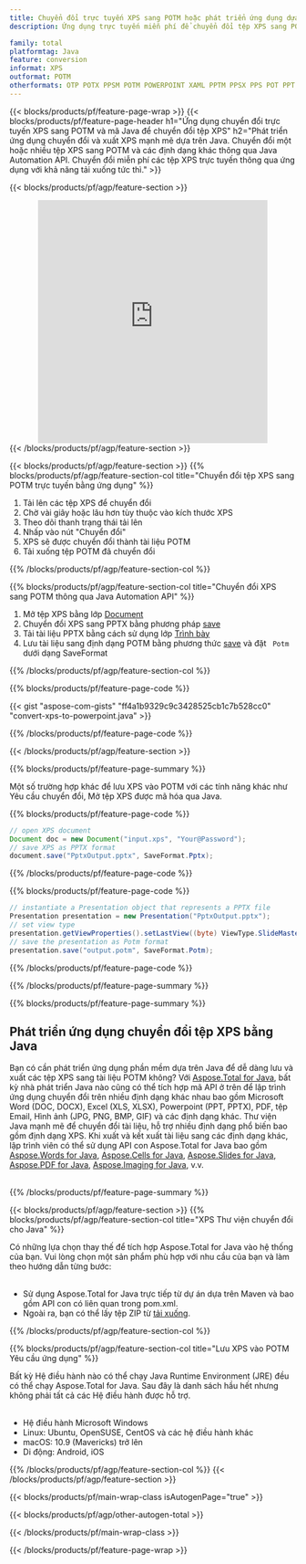 ```yaml
---
title: Chuyển đổi trực tuyến XPS sang POTM hoặc phát triển ứng dụng dựa trên Java để chuyển đổi tệp XPS
description: Ứng dụng trực tuyến miễn phí để chuyển đổi tệp XPS sang POTM. Mã thư viện chuyển đổi Java cho tài liệu XPS. 

family: total
platformtag: Java
feature: conversion
informat: XPS
outformat: POTM
otherformats: OTP POTX PPSM POTM POWERPOINT XAML PPTM PPSX PPS POT PPT SWF
---
```

{{< blocks/products/pf/feature-page-wrap >}}
{{< blocks/products/pf/feature-page-header h1="Ứng dụng chuyển đổi trực tuyến XPS sang POTM và mã Java để chuyển đổi tệp XPS" h2="Phát triển ứng dụng chuyển đổi và xuất XPS mạnh mẽ dựa trên Java. Chuyển đổi một hoặc nhiều tệp XPS sang POTM và các định dạng khác thông qua Java Automation API. Chuyển đổi miễn phí các tệp XPS trực tuyến thông qua ứng dụng với khả năng tải xuống tức thì." >}}


{{< blocks/products/pf/agp/feature-section >}}

<div class="container-fluid agp-content bg-white aboutfile box-1 vh100 section nopbtm">
<div class=container>
<div class=row>
<div class="demobox tc col-md-12 padding-0" align="center">

<iframe title="Ứng dụng chuyển đổi XPS sang POTM trực tuyến miễn phí" style="border: none; height: 426px;" scrolling="no" src="https://widgets.aspose.cloud/total-conversion/?to=potm&from=xps" id="child-iframe" width="80%"></iframe>

</div></div>
</div></div>
{{< /blocks/products/pf/agp/feature-section >}}


{{< blocks/products/pf/agp/feature-section >}}
{{% blocks/products/pf/agp/feature-section-col title="Chuyển đổi tệp XPS sang POTM trực tuyến bằng ứng dụng" %}}

1. Tải lên các tệp XPS để chuyển đổi
1. Chờ vài giây hoặc lâu hơn tùy thuộc vào kích thước XPS
1. Theo dõi thanh trạng thái tải lên
1. Nhấp vào nút "Chuyển đổi"
1. XPS sẽ được chuyển đổi thành tài liệu POTM
1. Tải xuống tệp POTM đã chuyển đổi

{{% /blocks/products/pf/agp/feature-section-col %}}

{{% blocks/products/pf/agp/feature-section-col title="Chuyển đổi XPS sang POTM thông qua Java Automation API" %}}


1. Mở tệp XPS bằng lớp [Document](https://reference.aspose.com/pdf/java/com.aspose.pdf/Document)
2. Chuyển đổi XPS sang PPTX bằng phương pháp [save](https://reference.aspose.com/pdf/java/com.aspose.pdf/Document#save-java.lang.String-int-)
3. Tải tài liệu PPTX bằng cách sử dụng lớp [Trình bày](https://reference.aspose.com/slides/java/com.aspose.slides/Presentation)
4. Lưu tài liệu sang định dạng POTM bằng phương thức [save](https://reference.aspose.com/slides/java/com.aspose.slides/Presentation#save-java.lang.String-int-) và đặt ` Potm` dưới dạng SaveFormat



{{% /blocks/products/pf/agp/feature-section-col %}}

{{% blocks/products/pf/feature-page-code %}}
{{< gist "aspose-com-gists" "ff4a1b9329c9c3428525cb1c7b528cc0" "convert-xps-to-powerpoint.java" >}}
{{% /blocks/products/pf/feature-page-code %}}

{{< /blocks/products/pf/agp/feature-section >}}

{{% blocks/products/pf/feature-page-summary %}}

Một số trường hợp khác để lưu XPS vào POTM với các tính năng khác như Yêu cầu chuyển đổi, Mở tệp XPS được mã hóa qua Java.

{{% blocks/products/pf/feature-page-code %}}


```java
// open XPS document
Document doc = new Document("input.xps", "Your@Password");
// save XPS as PPTX format 
document.save("PptxOutput.pptx", SaveFormat.Pptx); 

```


{{% /blocks/products/pf/feature-page-code %}}
{{% blocks/products/pf/feature-page-code %}}


```java
// instantiate a Presentation object that represents a PPTX file
Presentation presentation = new Presentation("PptxOutput.pptx");
// set view type
presentation.getViewProperties().setLastView((byte) ViewType.SlideMasterView);
// save the presentation as Potm format
presentation.save("output.potm", SaveFormat.Potm);    
```


{{% /blocks/products/pf/feature-page-code %}}


{{% /blocks/products/pf/feature-page-summary %}}

{{% blocks/products/pf/feature-page-summary %}}

<h2>Phát triển ứng dụng chuyển đổi tệp XPS bằng Java</h2>

Bạn có cần phát triển ứng dụng phần mềm dựa trên Java để dễ dàng lưu và xuất các tệp XPS sang tài liệu POTM không? Với [Aspose.Total for Java](https://products.aspose.com/total/vi/java/), bất kỳ nhà phát triển Java nào cũng có thể tích hợp mã API ở trên để lập trình ứng dụng chuyển đổi trên nhiều định dạng khác nhau bao gồm Microsoft Word (DOC, DOCX), Excel (XLS, XLSX), Powerpoint (PPT, PPTX), PDF, tệp Email, Hình ảnh (JPG, PNG, BMP, GIF) và các định dạng khác. Thư viện Java mạnh mẽ để chuyển đổi tài liệu, hỗ trợ nhiều định dạng phổ biến bao gồm định dạng XPS. Khi xuất và kết xuất tài liệu sang các định dạng khác, lập trình viên có thể sử dụng API con Aspose.Total for Java bao gồm [Aspose.Words for Java](https://products.aspose.com/words/vi/java/), [Aspose.Cells for Java](https://products.aspose.com/cells/vi/java/), [Aspose.Slides for Java](https://products.aspose.com/slides/vi/java/), [Aspose.PDF for Java](https://products.aspose.com/pdf/vi/java/), [Aspose.Imaging for Java](https://products.aspose.com/imaging/vi/java/), v.v.<br /><br />

{{% /blocks/products/pf/feature-page-summary %}}

{{< blocks/products/pf/agp/feature-section >}}
{{% blocks/products/pf/agp/feature-section-col title="XPS Thư viện chuyển đổi cho Java" %}}

Có những lựa chọn thay thế để tích hợp Aspose.Total for Java vào hệ thống của bạn. Vui lòng chọn một sản phẩm phù hợp với nhu cầu của bạn và làm theo hướng dẫn từng bước:<br /><br />

- Sử dụng Aspose.Total for Java trực tiếp từ dự án dựa trên Maven và bao gồm API con có liên quan trong pom.xml.
- Ngoài ra, bạn có thể lấy tệp ZIP từ [tải xuống](https://releases.aspose.com/total/java).

{{% /blocks/products/pf/agp/feature-section-col %}}

{{% blocks/products/pf/agp/feature-section-col title="Lưu XPS vào POTM Yêu cầu ứng dụng" %}}

Bất kỳ Hệ điều hành nào có thể chạy Java Runtime Environment (JRE) đều có thể chạy Aspose.Total for Java. Sau đây là danh sách hầu hết nhưng không phải tất cả các Hệ điều hành được hỗ trợ. <br /><br />
- Hệ điều hành Microsoft Windows
- Linux: Ubuntu, OpenSUSE, CentOS và các hệ điều hành khác
- macOS: 10.9 (Mavericks) trở lên
- Di động: Android, iOS

{{% /blocks/products/pf/agp/feature-section-col %}}
{{< /blocks/products/pf/agp/feature-section >}}

{{< blocks/products/pf/main-wrap-class isAutogenPage="true" >}}

{{< blocks/products/pf/agp/other-autogen-total >}}

{{< /blocks/products/pf/main-wrap-class >}}

{{< /blocks/products/pf/feature-page-wrap >}}